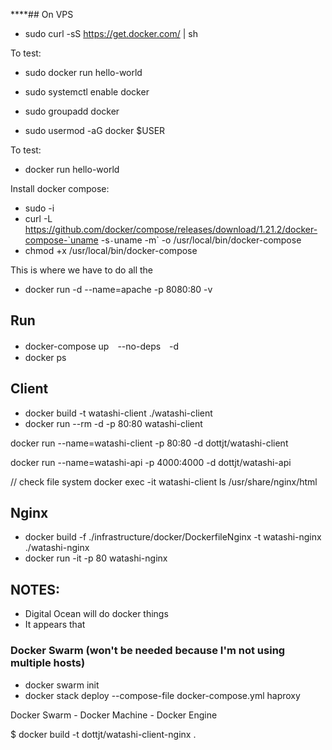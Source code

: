 ****## On VPS
- sudo curl -sS https://get.docker.com/ | sh

To test:
- sudo docker run hello-world

- sudo systemctl enable docker <!-- automatically start on reboot -->
- sudo groupadd docker <!-- give non-root access i.e. you don't need sudo to run -->
- sudo usermod -aG docker $USER <!-- give non-root access i.e. you don't need sudo to run -->

To test:
- docker run hello-world

Install docker compose:
- sudo -i
- curl -L https://github.com/docker/compose/releases/download/1.21.2/docker-compose-`uname -s`-`uname -m` -o /usr/local/bin/docker-compose
- chmod +x /usr/local/bin/docker-compose

This is where we have to do all the 

- docker run -d --name=apache -p 8080:80 -v

<!-- https://blog.ssdnodes.com/blog/getting-started-docker-vps/ -->

## Run

- docker-compose up　--no-deps　-d
- docker ps

## Client
- docker build -t watashi-client ./watashi-client
- docker run --rm -d -p 80:80 watashi-client
<!-- - docker run -it -p 5000 watashi-client -->
docker run --name=watashi-client -p 80:80 -d dottjt/watashi-client

docker run --name=watashi-api -p 4000:4000 -d dottjt/watashi-api

// check file system
docker exec -it watashi-client ls /usr/share/nginx/html

## Nginx
- docker build -f ./infrastructure/docker/DockerfileNginx -t watashi-nginx ./watashi-nginx
- docker run -it -p 80 watashi-nginx

## NOTES:
- Digital Ocean will do docker things 
- It appears that 

### Docker Swarm (won't be needed because I'm not using multiple hosts)

- docker swarm init
- docker stack deploy --compose-file docker-compose.yml haproxy

Docker Swarm - Docker Machine - Docker Engine 

$ docker build -t dottjt/watashi-client-nginx .
